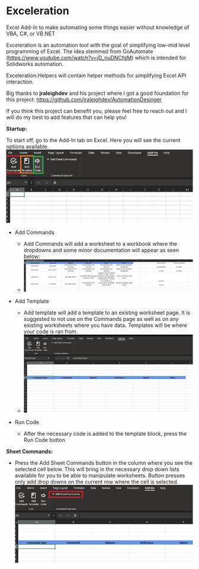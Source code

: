 # Exceleration
Excel Add-In to make automating some things easier without knowledge of VBA, C#, or VB.NET

Exceleration is an automation tool with the goal of simplifying low-mid level programming of Excel. The idea stemmed from GoAutomate (https://www.youtube.com/watch?v=jD_nuDNCfgM) which is intended for Solidworks automation.

Exceleration.Helpers will contain helper methods for simplifying Excel API interaction.

Big thanks to <b>jraleighdev</b> and his project where I got a good foundation for this project: https://github.com/jraleighdev/AutomationDesinger

If you think this project can benefit you, please feel free to reach out and I will do my best to add features that can help you!

<b>Startup:</b>

To start off, go to the Add-In tab on Excel. Here you will see the current options available.
![Core Commands](https://github.com/1eyewonder/Exceleration/blob/master/Documentation%20Pics/Startup/CoreCommands.png?raw=true)

- Add Commands
  - Add Commands will add a worksheet to a workbook where the dropdowns and some minor documentation will appear as seen below:
  - ![Command Table](https://github.com/1eyewonder/Exceleration/blob/master/Documentation%20Pics/Startup/CommandTable.JPG?raw=true)

- Add Template
  - Add template will add a template to an existing worksheet page. It is suggested to not use on the Commands page as well as on any existing worksheets where you have data. Templates will be where your code is ran from.
  - ![Template](https://github.com/1eyewonder/Exceleration/blob/master/Documentation%20Pics/Startup/Template.JPG)
- Run Code
  - After the necessary code is added to the template block, press the Run Code button
  
  
<b>Sheet Commands:</b>

- Press the Add Sheet Commands button in the column where you see the selected cell below. This will bring in the necessary drop down lists available for you to be able to manipulate worksheets. Button presses only add drop downs on the current row where the cell is selected.
![Sheet Commands](https://github.com/1eyewonder/Exceleration/blob/master/Documentation%20Pics/Startup/AddSheetCommand.jpg)

